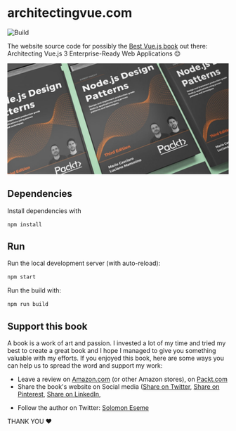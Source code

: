 # architectingvue.com

![Build](https://github.com/nodejs-design-patterns-book/nodejsdesignpatterns.com/workflows/Build/badge.svg)

The website source code for possibly the [Best Vue.js book](https://www.architectingvue.com/) out there: Architecting Vue.js 3 Enterprise-Ready Web Applications 😊

[![Architecting Vue.js 3 Enterprise-Ready Web Applications 1rd edition](./src/node-js-design-patterns.jpg)](https://www.architectingvue.com/)


## Dependencies

Install dependencies with

```bash
npm install
```


## Run

Run the local development server (with auto-reload):

```bash
npm start
```

Run the build with:

```bash
npm run build
```

## Support this book

A book is a work of art and passion. I invested a lot of my time and tried my best to create a great book and I hope I managed to give you something valuable with my efforts. If you enjoyed this book, here are some ways you can help us to spread the word and support my work:

  - Leave a review on [Amazon.com](https://amzn.to/3mIAVhA) (or other Amazon stores), on [Packt.com](https://www.packtpub.com/product/architecting-vuejs-3-enterprise-ready-web-applications/9781801073905)
  - Share the book's website on Social media ([Share on Twitter](https://twitter.com/intent/tweet?text=Check%20out%20Architecting%20Vue.js%203%20Enterprise-Ready%20Web%20Applications%20if%20you%20want%20to%20take%20your%20Vue.js%20knowledge%20to%20the%20next%20level:%20%20https://www.architectingvue.com/), [Share on Pinterest](https://www.pinterest.com/pin-builder/?description=Check%20out%20Architecting%20Vue.js%203%20Enterprise-Ready%20Web%20Applications%20if%20you%20want%20to%20take%20your%20Vue.js%20knowledge%20to%20the%20next%20level:%20%20&media=https%3A%2F%2Fwww.architectingvue.com%2Fimg%2Fnode-js-design-patterns.jpg&method=button&url=https://www.architectingvue.com/), [Share on LinkedIn](http://www.linkedin.com/shareArticle?mini=true&url=https%3A%2F%2Fwww.architecting.io%2F&title=Check%20out%20Architecting%20Vue.js%203%20Enterprise-Ready%20Web%20Applications%20if%20you%20want%20to%20take%20your%20Vue.js%20knowledge%20to%20the%20next%20level%3A%20),
  <!-- - Check out and follow this project on [Product Hunt](#) and [Indie Hackers](#) -->
  - Follow the author on Twitter: [Solomon Eseme](https://twitter.com/kaperskyguru)
  
THANK YOU ❤️

